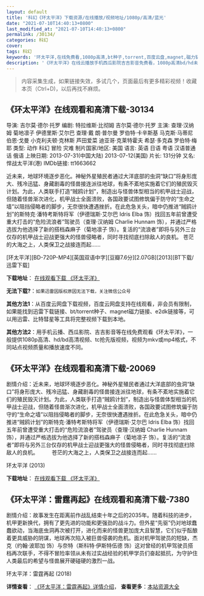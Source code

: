 ```yaml
---
layout: default
title: '科幻《环太平洋》下载资源/在线播放/视频地址/1080p/高清/蓝光'
date: "2021-07-10T14:40:13+0800"
last_modified_at: "2021-07-10T14:40:13+0800"
permalink: /30134/
categories: 科幻
cover:
tags: 科幻
keywords: '环太平洋,在线免费看,1080p高清,bt种子,torrent,百度云盘,magnet,磁力链,迅雷下载资源'
description: '《环太平洋》在线云播放手机西瓜影院吉吉影音免费看，1080p高清bd/hd未删减完整版和tc抢先枪版，mkv/mp4格式，附带bt/torrent种子、magnet/磁力链、百度云盘、网盘资源迅雷下载链接'
---
```


>内容采集生成，如果链接失效，多试几个，页面最后有更多精彩视频！收藏本页（Ctrl+D)，以后再找不麻烦。


## 《环太平洋》在线观看和高清下载-30134

导演: 吉尔莫·德尔·托罗 编剧: 特拉维斯·比彻姆 吉尔莫·德尔·托罗 主演: 查理·汉纳姆 菊地凛子 伊德里斯·艾尔巴 查理·戴 朗·普尔曼 罗伯特·卡辛斯基 马克斯·马蒂尼 伯恩·戈曼 小克利夫顿·克林斯 芦田爱菜 迪亚哥·克莱特霍夫 希瑟·多克森 罗伯特·梅耶 类型: 动作 科幻 冒险 灾难 制片国家/地区: 美国 语言: 英语 日语 粤语 汉语普通话 俄语 上映日期: 2013-07-31(中国大陆) 2013-07-12(美国) 片长: 131分钟 又名: 悍战太平洋(港) IMDb链接: tt1663662

近未来，地球环境逐步恶化。神秘外星殖民者通过大洋底部的虫洞“缺口”将身形庞大、残冷迅猛、身藏剧毒的怪兽接连派往地球，有条不紊地实施着它们的殖民毁灭计划。为此，人类联手打造“贼鸥计划”，制造出与怪兽体型相当的机甲战士迎战，但随着怪兽渐次进化，机甲战士全面溃败，各国政要试图修筑偏于防守的“生命之墙”以阻挡侵略者的脚步，无奈很快遭遇挫折。在此危急关头，暗中仍推进“贼鸥计划”的斯特克·潘特考斯特将军（伊德瑞斯·艾尔巴 Idris Elba 饰）找回五年前曾遭受重大打击的“危险流浪者”驾驶员（查理·汉纳姆 Charlie Hunnam 饰），并通过严格选拔为他选择了新的搭档森麻子（菊地凛子 饰）。复活的“流浪者”即将与另外三台仅存的机甲战士迎战更强大的怪兽侵略者，同时寻找彻底扫除敌人的良机。 苍茫的大海之上，人类保卫之战接连而起……


[环太平洋][BD-720P-MP4][英国双语中字][豆瓣7.6分][2.07GB][2013][BT下载/迅雷下载]

**下载地址**： [在线观看下载 《环太平洋》](https://www.btdx8.com/torrent/pacific_rim_2013.html) 


**无法下载?**：`如果迅雷因版权原因无法下载，关注微信公众号 `

**其他方法1**：从百度云网盘下载视频，百度云网盘支持在线观看，非会员有限制，如果能找到迅雷下载链接、bt/torrent种子、magnet磁力链接、e2dk链接等，可以用迅雷、比特彗星等工具将完整视频下载到本地。

**其他方法2**：用手机云播、西瓜影院、吉吉影音等在线免费观看《环太平洋》，一般提供1080p高清、hd/bd高清视频、tc抢先版视频，视频为mkv或mp4格式，不同站点视频质量和播放速度不同。


## 《环太平洋》在线观看和高清下载-20069

剧情介绍：近未来，地球环境逐步恶化。神秘外星殖民者通过大洋底部的虫洞“缺口”将身形庞大、残冷迅猛、身藏剧毒的怪兽接连派往地球，有条不紊地实施着它们的殖民毁灭计划。为此，人类联手打造“贼鸥计划”，制造出与怪兽体型相当的机甲战士迎战，但随着怪兽渐次进化，机甲战士全面溃败，各国政要试图修筑偏于防守的“生命之墙”以阻挡侵略者的脚步，无奈很快遭遇挫折。在此危急关头，暗中仍推进“贼鸥计划”的斯特克·潘特考斯特将军（伊德瑞斯·艾尔巴 Idris Elba 饰）找回五年前曾遭受重大打击的“危险流浪者”驾驶员（查理·汉纳姆 Charlie Hunnam 饰），并通过严格选拔为他选择了新的搭档森麻子（菊地凛子 饰）。复活的“流浪者”即将与另外三台仅存的机甲战士迎战更强大的怪兽侵略者，同时寻找彻底扫除敌人的良机。  　　苍茫的大海之上，人类保卫之战接连而起……


环太平洋 (2013)

**下载地址**： [在线观看下载 《环太平洋》](https://www.btbtdy.me/btdy/dy2023.html) 


## 《环太平洋：雷霆再起》在线观看和高清下载-7380

剧情介绍：故事发生在距离前作战乱结束十年之后的2035年。随着科技的进步，机甲更新换代，拥有了更先进的功能和更强劲的战斗力。但外星“先驱”仍对地球蠢蠢欲动，当海底虫洞再次被打开，进化而来的怪兽更加庞大且智慧，它们似乎酝酿着更具威胁的阴谋，地球再次陷入被巨兽侵袭的危机。面对机甲驾驶员的短缺，杰克（约翰·波耶加 饰）与奈特（斯科特·伊斯特伍德 饰）这对曾经的机甲驾驶员搭档再次联手，不得不冒险率领从未有过实战经验的机甲学员们奋起抵抗，为守护住人类最后的希望与怪兽展开硬碰硬的激烈一战。


环太平洋：雷霆再起 (2018)

**详情查看**： [《环太平洋：雷霆再起》详情介绍](/movie/7380/)， **查看更多**：[本站资源大全](/movie/t/all/)

